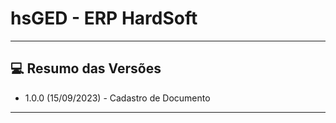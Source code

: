 # hsGED - ERP HardSoft

<hr>

## 💻 Resumo das Versões

- 1.0.0 (15/09/2023) - Cadastro de Documento

<hr>
